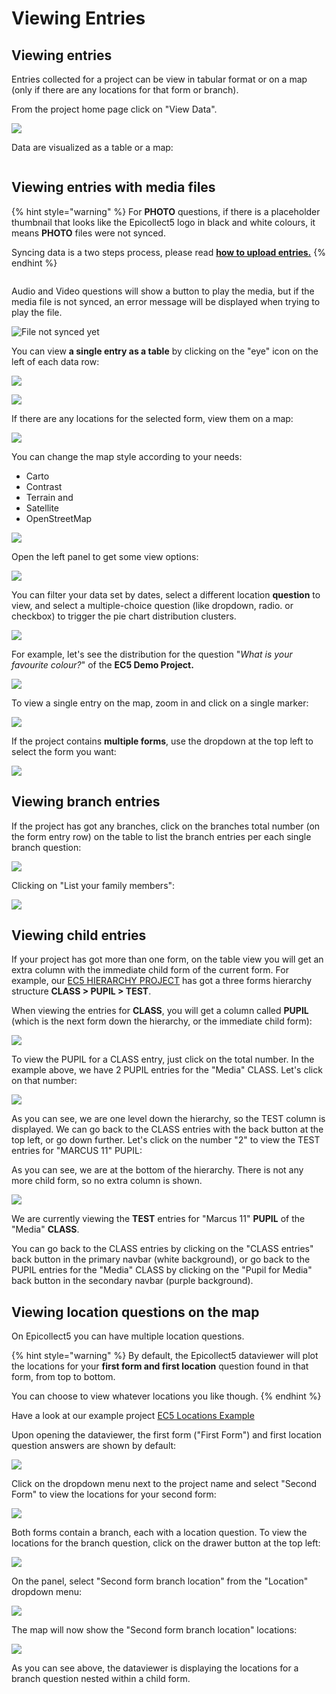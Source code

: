 # Viewing Entries

## Viewing entries

Entries collected for a project can be view in tabular format or on a map (only if there are any locations for that form or branch).

From the project home page click on "View Data".

![](../.gitbook/assets/view-data-1.jpg)

Data are visualized as a table or a map:

<figure><img src="../.gitbook/assets/screely-1684412726388.png" alt=""><figcaption></figcaption></figure>

## Viewing entries with media files

{% hint style="warning" %}
For **PHOTO** questions, if there is a placeholder thumbnail that looks like the Epicollect5 logo in black and white colours, it means **PHOTO** files were not synced.&#x20;

Syncing data is a two steps process, please read [**how to upload entries.**](../mobile-application/upload-entries/)
{% endhint %}

<figure><img src="../.gitbook/assets/screely-1684412867395.png" alt=""><figcaption></figcaption></figure>



Audio and Video questions will show a button to play the media, but if the media file is not synced, an error message will be displayed when trying to play the file.

![File not synced yet](<../.gitbook/assets/Screenshot 2021-06-29 at 09.29.46.png>)

&#x20;You can view **a single entry as a table** by clicking on the "eye" icon on the left of each data row:

![](../.gitbook/assets/view-data-2.jpg)

![](../.gitbook/assets/view-data-10.jpg)

If there are any locations for the selected form, view them on a map:

![](../.gitbook/assets/view-data-3.jpg)

You can change the map style according to your needs:

* Carto
* Contrast
* Terrain and&#x20;
* Satellite
* OpenStreetMap

![](../.gitbook/assets/view-data-5.jpg)

Open the left panel to get some view options:

![](../.gitbook/assets/view-data-4.jpg)

You can filter your data set by dates, select a different location **question** to view, and select a multiple-choice question (like dropdown, radio. or checkbox) to trigger the pie chart distribution clusters.

![](../.gitbook/assets/view-data-6.jpg)

For example, let's see the distribution for the question "_What is your favourite colour?_" of the **EC5 Demo Project.**

![](../.gitbook/assets/view-data-7.jpg)

To view a single entry on the map, zoom in and click on a single marker:

![](../.gitbook/assets/view-data-8.jpg)

If the project contains **multiple forms**, use the dropdown at the top left to select the form you want:

![](../.gitbook/assets/view-data-9.jpg)

## Viewing branch entries

If the project has got any branches, click on the branches total number (on the form entry row) on the table to list the branch entries per each single branch question:

![](../.gitbook/assets/view-data-15.png)

Clicking on "List your family members":

![](../.gitbook/assets/view-data-16.png)

## Viewing child entries

If your project has got more than one form, on the table view you will get an extra column with the immediate child form of the current form. For example, our [EC5 HIERARCHY PROJECT](https://five.epicollect.net/myprojects/ec5-hierarchy-project) has got a three forms hierarchy structure **CLASS > PUPIL > TEST**.

When viewing the entries for **CLASS**, you will get a column called **PUPIL** (which is the next form down the hierarchy, or the immediate child form):

![](../.gitbook/assets/dv-view-child-entries-1.png)

To view the PUPIL for a CLASS entry, just click on the total number. In the example above, we have 2 PUPIL entries for the "Media" CLASS. Let's click on that number:

![](../.gitbook/assets/dv-view-child-entries-2.png)

As you can see, we are one level down the hierarchy, so the TEST column is displayed. We can go back to the CLASS entries with the back button at the top left, or go down further. Let's click on the number "2" to view the TEST entries for "MARCUS 11" PUPIL:

As you can see, we are at the bottom of the hierarchy. There is not any more child form, so no extra column is shown.

![](../.gitbook/assets/dv-view-child-entries-3.png)

We are currently viewing the **TEST** entries for "Marcus 11" **PUPIL** of the "Media" **CLASS**.

You can go back to the CLASS entries by clicking on the "CLASS entries" back button in the primary navbar (white background), or go back to the PUPIL entries for the "Media" CLASS by clicking on the "Pupil for Media" back button in the secondary navbar (purple background).

## Viewing location questions on the map

On Epicollect5 you can have multiple location questions.

{% hint style="warning" %}
By default, the Epicollect5 dataviewer will plot the locations for your **first form and first location** question found in that form, from top to bottom.&#x20;

You can choose to view whatever locations you like though.
{% endhint %}

Have a look at our example project [EC5 Locations Example](https://five.epicollect.net/project/ec5-locations-example)

Upon opening the dataviewer, the first form ("First Form") and first location question answers are shown by default:

![](../.gitbook/assets/view-loctions-1.jpg)

Click on the dropdown menu next to the project name and select "Second Form" to view the locations for your second form:

![](../.gitbook/assets/view-locations-2.jpg)

Both forms contain a branch, each with a location question. To view the locations for the branch question, click on the drawer button at the top left:

![](../.gitbook/assets/view-locations-3.jpg)

On the panel, select "Second form branch location" from the "Location" dropdown menu:

![](../.gitbook/assets/view-locations-4.jpg)

The map will now show the "Second form branch location" locations:

![](../.gitbook/assets/view-locations-5.jpg)

As you can see above, the dataviewer is displaying the locations for a branch question nested within a child form.
